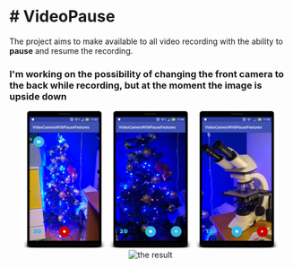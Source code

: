<h1># VideoPause</h1>


The project aims to make available to all video recording with the ability to <strong>pause</strong> and resume the recording.


<h3>I'm working on the possibility of changing the front camera to the back while recording, but at the moment the image is upside down</h3>









<p align="center">
  <img src="https://github.com/marcodc74/VideoPause/blob/master/device-2016-12-31-175430.png" width="150"/>
  <img src="https://github.com/marcodc74/VideoPause/blob/master/device-2016-12-31-175523.png" width="150"/>
  <img src="https://github.com/marcodc74/VideoPause/blob/master/device-2016-12-31-175553.png" width="150"/>
  <img src="https://github.com/marcodc74/VideoPause/blob/master/ezgif.com-video-to-gif.gif" alt="the result" width="150"/>
</p>


